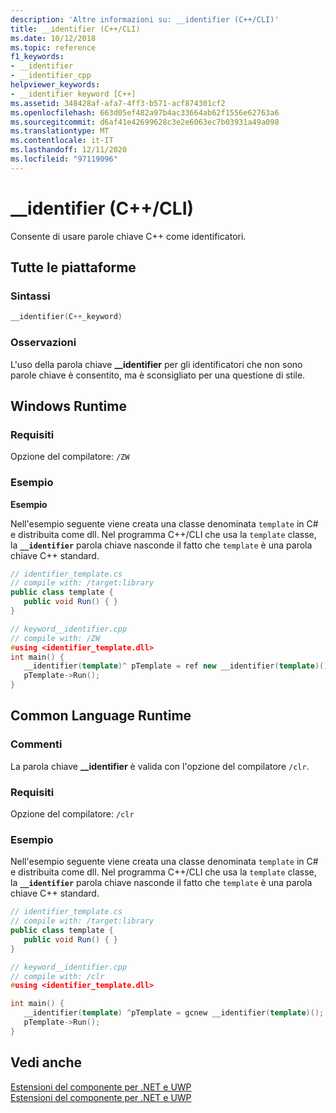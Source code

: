 ```yaml
---
description: 'Altre informazioni su: __identifier (C++/CLI)'
title: __identifier (C++/CLI)
ms.date: 10/12/2018
ms.topic: reference
f1_keywords:
- __identifier
- __identifier_cpp
helpviewer_keywords:
- __identifier keyword [C++]
ms.assetid: 348428af-afa7-4ff3-b571-acf874301cf2
ms.openlocfilehash: 663d05ef482a97b4ac33664ab62f1556e62763a6
ms.sourcegitcommit: d6af41e42699628c3e2e6063ec7b03931a49a098
ms.translationtype: MT
ms.contentlocale: it-IT
ms.lasthandoff: 12/11/2020
ms.locfileid: "97119096"
---
```

# <a name="__identifier-ccli"></a>__identifier (C++/CLI)

Consente di usare parole chiave C++ come identificatori.

## <a name="all-platforms"></a>Tutte le piattaforme

### <a name="syntax"></a>Sintassi

```cpp
__identifier(C++_keyword)
```

### <a name="remarks"></a>Osservazioni

L'uso della parola chiave **__identifier** per gli identificatori che non sono parole chiave è consentito, ma è sconsigliato per una questione di stile.

## <a name="windows-runtime"></a>Windows Runtime

### <a name="requirements"></a>Requisiti

Opzione del compilatore: `/ZW`

### <a name="examples"></a>Esempio

**Esempio**

Nell'esempio seguente viene creata una classe denominata `template` in C# e distribuita come dll. Nel programma C++/CLI che usa la `template` classe, la **`__identifier`** parola chiave nasconde il fatto che `template` è una parola chiave C++ standard.

```csharp
// identifier_template.cs
// compile with: /target:library
public class template {
   public void Run() { }
}
```

```cpp
// keyword__identifier.cpp
// compile with: /ZW
#using <identifier_template.dll>
int main() {
   __identifier(template)^ pTemplate = ref new __identifier(template)();
   pTemplate->Run();
}
```

## <a name="common-language-runtime"></a>Common Language Runtime

### <a name="remarks"></a>Commenti

La parola chiave **__identifier** è valida con l'opzione del compilatore `/clr`.

### <a name="requirements"></a>Requisiti

Opzione del compilatore: `/clr`

### <a name="examples"></a>Esempio

Nell'esempio seguente viene creata una classe denominata `template` in C# e distribuita come dll. Nel programma C++/CLI che usa la `template` classe, la **`__identifier`** parola chiave nasconde il fatto che `template` è una parola chiave C++ standard.

```csharp
// identifier_template.cs
// compile with: /target:library
public class template {
   public void Run() { }
}
```

```cpp
// keyword__identifier.cpp
// compile with: /clr
#using <identifier_template.dll>

int main() {
   __identifier(template) ^pTemplate = gcnew __identifier(template)();
   pTemplate->Run();
}
```

## <a name="see-also"></a>Vedi anche

[Estensioni del componente per .NET e UWP](component-extensions-for-runtime-platforms.md)<br/>
[Estensioni del componente per .NET e UWP](component-extensions-for-runtime-platforms.md)
